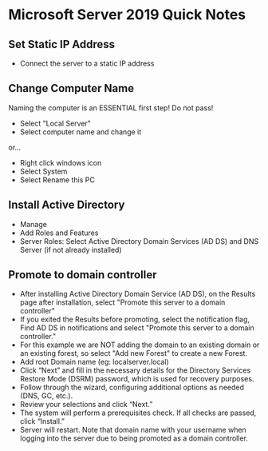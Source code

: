 # Microsoft Server 2019 Quick Notes

## Set Static IP Address

- Connect the server to a static IP address

## Change Computer Name
Naming the computer is an ESSENTIAL first step! Do not pass!

- Select "Local Server"
- Select computer name and change it

or...

- Right click windows icon
- Select System
- Select Rename this PC

## Install Active Directory
- Manage
- Add Roles and Features
- Server Roles: Select Active Directory Domain Services (AD DS) and DNS Server (if not already installed)

## Promote to domain controller
- After installing Active Directory Domain Service (AD DS), on the Results page after installation, select "Promote this server to a domain controller" 
- If you exited the Results before promoting, select the notification flag, Find AD DS in notifications and select "Promote this server to a domain controller."
- For this example we are NOT adding the domain to an existing domain or an existing forest, so select "Add new Forest" to create a new Forest.
- Add root Domain name (eg: localserver.local)
- Click “Next” and fill in the necessary details for the Directory Services Restore Mode (DSRM) password, which is used for recovery purposes.
- Follow through the wizard, configuring additional options as needed (DNS, GC, etc.).
- Review your selections and click “Next.”
- The system will perform a prerequisites check. If all checks are passed, click “Install.”
- Server will restart. Note that domain name with your username when logging into the server due to being promoted as a domain controller.

